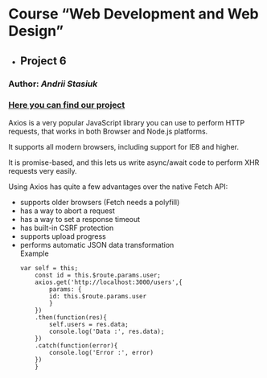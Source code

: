 ﻿# Course “Web Development and Web Design”
+ ## Project 6

### Author: *Andrii Stasiuk*


### [Here you can find our project](https://github.com/SolyaHetman/medical-service/tree/master/client/src/components/Doctor)


Axios is a very popular JavaScript library you can use to perform HTTP requests, that works in both Browser and Node.js platforms.

It supports all modern browsers, including support for IE8 and higher.

It is promise-based, and this lets us write async/await code to perform XHR requests very easily.

Using Axios has quite a few advantages over the native Fetch API:
<ul>
<li>supports older browsers (Fetch needs a polyfill)</li>
<li>has a way to abort a request</li>
<li>has a way to set a response timeout</li>
<li>has built-in CSRF protection</li>
<li>supports upload progress</li>
<li>performs automatic JSON data transformation</li>
Example

    var self = this;
        const id = this.$route.params.user;
        axios.get('http://localhost:3000/users',{
            params: {
            id: this.$route.params.user
            }
        })
        .then(function(res){
            self.users = res.data;
            console.log('Data :', res.data);
        })
        .catch(function(error){
            console.log('Error :', error)
        })
        }
```        